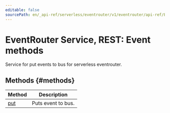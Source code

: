 ```yaml
---
editable: false
sourcePath: en/_api-ref/serverless/eventrouter/v1/eventrouter/api-ref/Event/index.md
---
```


# EventRouter Service, REST: Event methods
Service for put events to bus for serverless eventrouter.

## Methods {#methods}
Method | Description
--- | ---
[put](put.md) | Puts event to bus.